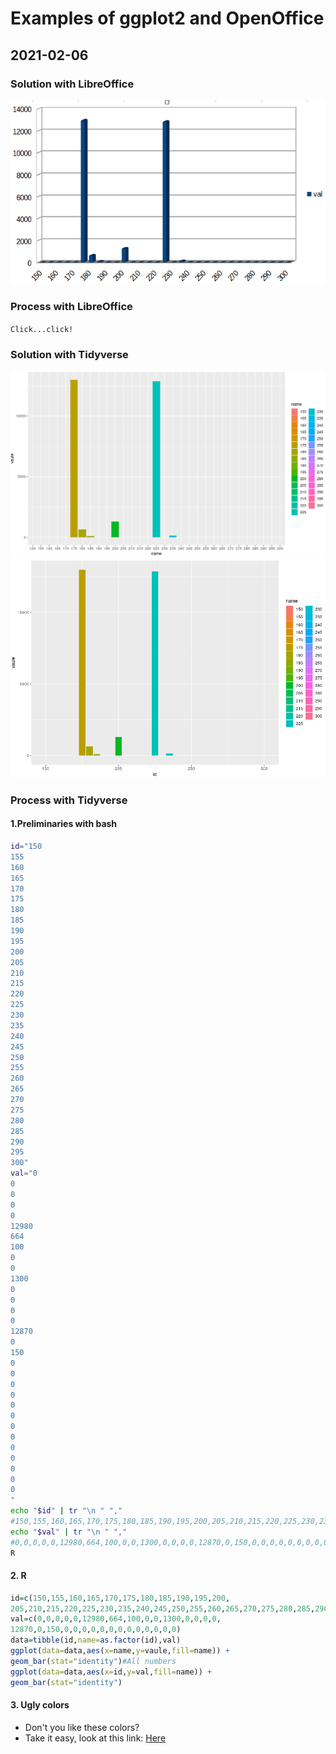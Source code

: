 # Examples of ggplot2 and OpenOffice

## 2021-02-06
### Solution with LibreOffice

![](./plots/gg2_Solution_20210206_01.png)

### Process with LibreOffice
`Click...click!`

### Solution with Tidyverse

![](./plots/gg2_Solution_20210206_02.png)
![](./plots/gg2_Solution_20210206_03.png)


### Process with Tidyverse
#### 1.Preliminaries with bash

```bash
id="150
155
160
165
170
175
180
185
190
195
200
205
210
215
220
225
230
235
240
245
250
255
260
265
270
275
280
285
290
295
300"
val="0
0
0
0
0
12980
664
100
0
0
1300
0
0
0
0
12870
0
150
0
0
0
0
0
0
0
0
0
0
0
0
0
"
echo "$id" | tr "\n " ","
#150,155,160,165,170,175,180,185,190,195,200,205,210,215,220,225,230,235,240,245,250,255,260,265,270,275,280,285,290,295,300
echo "$val" | tr "\n " ","
#0,0,0,0,0,12980,664,100,0,0,1300,0,0,0,0,12870,0,150,0,0,0,0,0,0,0,0,0,0,0,0,0
R
```

#### 2. R
```R
id=c(150,155,160,165,170,175,180,185,190,195,200,
205,210,215,220,225,230,235,240,245,250,255,260,265,270,275,280,285,290,295,300)
val=c(0,0,0,0,0,12980,664,100,0,0,1300,0,0,0,0,
12870,0,150,0,0,0,0,0,0,0,0,0,0,0,0,0)
data=tibble(id,name=as.factor(id),val)
ggplot(data=data,aes(x=name,y=vaule,fill=name)) + 
geom_bar(stat="identity")#All numbers
ggplot(data=data,aes(x=id,y=val,fill=name)) + 
geom_bar(stat="identity")
```
#### 3. Ugly colors
  - Don't you like these colors?
  - Take it easy, look at this link:
  [Here](https://www.r-bloggers.com/2013/09/how-to-expand-color-palette-with-ggplot-and-rcolorbrewer/)
